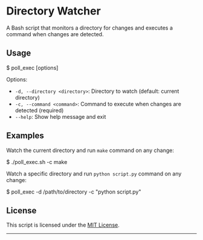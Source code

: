 
# Directory Watcher

A Bash script that monitors a directory for changes and executes a command when changes are detected.

## Usage

$ poll_exec [options]


Options:

- `-d, --directory <directory>`: Directory to watch (default: current directory)
- `-c, --command <command>`: Command to execute when changes are detected (required)
- `--help`: Show help message and exit

## Examples

Watch the current directory and run `make` command on any change:

$ ./poll_exec.sh -c make


Watch a specific directory and run `python script.py` command on any change:

$ poll_exec -d /path/to/directory -c "python script.py"


## License

This script is licensed under the [MIT License](LICENSE).

---
